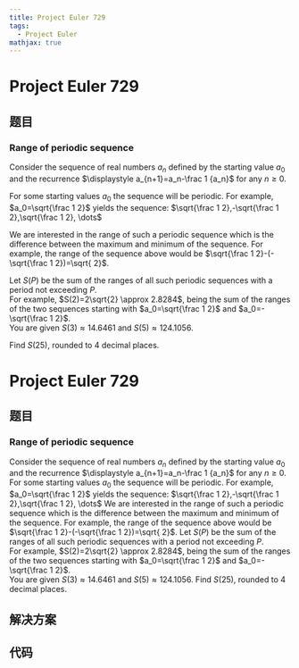 ```yaml
---
title: Project Euler 729
tags:
  - Project Euler
mathjax: true
---
```

<escape><!-- more --></escape>
    
# Project Euler 729
## 题目
### Range of periodic sequence

Consider the sequence of real numbers $a_n$ defined by the starting value $a_0$ and the recurrence
$\displaystyle a_{n+1}=a_n-\frac 1 {a_n}$ for any $n  \ge 0$.

For some starting values $a_0$ the sequence will be periodic. For example, $a_0=\sqrt{\frac 1 2}$ yields the sequence:
$\sqrt{\frac 1 2},-\sqrt{\frac 1 2},\sqrt{\frac 1 2}, \dots$

We are interested in the range of such a periodic sequence which is the difference between the maximum and minimum of the sequence. For example, the range of the sequence above would be $\sqrt{\frac 1 2}-(-\sqrt{\frac 1 2})=\sqrt{ 2}$.

Let $S(P)$ be the sum of the ranges of all such periodic sequences with a period not exceeding $P$.<br />
For example, $S(2)=2\sqrt{2} \approx 2.8284$, being the sum of the ranges of the two sequences starting with $a_0=\sqrt{\frac 1 2}$ and $a_0=-\sqrt{\frac 1 2}$. <br />
You are given $S(3) \approx 14.6461$ and $S(5) \approx 124.1056$.

Find $S(25)$, rounded to 4 decimal places.


# Project Euler 729
## 题目
### Range of periodic sequence

Consider the sequence of real numbers $a_n$ defined by the starting value $a_0$ and the recurrence $\displaystyle a_{n+1}=a_n-\frac 1 {a_n}$ for any $n  \ge 0$.
For some starting values $a_0$ the sequence will be periodic. For example, $a_0=\sqrt{\frac 1 2}$ yields the sequence: $\sqrt{\frac 1 2},-\sqrt{\frac 1 2},\sqrt{\frac 1 2}, \dots$
We are interested in the range of such a periodic sequence which is the difference between the maximum and minimum of the sequence. For example, the range of the sequence above would be $\sqrt{\frac 1 2}-(-\sqrt{\frac 1 2})=\sqrt{ 2}$.
Let $S(P)$ be the sum of the ranges of all such periodic sequences with a period not exceeding $P$.<br>For example, $S(2)=2\sqrt{2} \approx 2.8284$, being the sum of the ranges of the two sequences starting with $a_0=\sqrt{\frac 1 2}$ and $a_0=-\sqrt{\frac 1 2}$.<br>You are given $S(3) \approx 14.6461$ and $S(5) \approx 124.1056$.
Find $S(25)$, rounded to $4$ decimal places.


## 解决方案


## 代码



